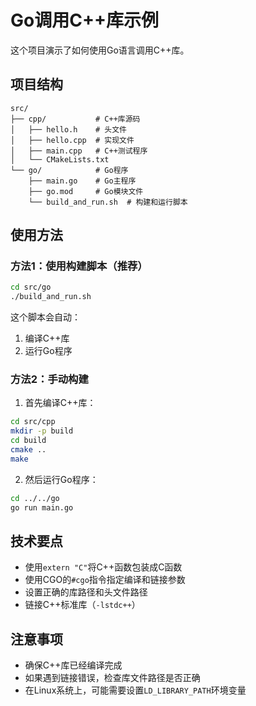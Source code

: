 # Go调用C++库示例

这个项目演示了如何使用Go语言调用C++库。

## 项目结构

```
src/
├── cpp/           # C++库源码
│   ├── hello.h    # 头文件
│   ├── hello.cpp  # 实现文件
│   ├── main.cpp   # C++测试程序
│   └── CMakeLists.txt
└── go/            # Go程序
    ├── main.go    # Go主程序
    ├── go.mod     # Go模块文件
    └── build_and_run.sh  # 构建和运行脚本
```

## 使用方法

### 方法1：使用构建脚本（推荐）

```bash
cd src/go
./build_and_run.sh
```

这个脚本会自动：
1. 编译C++库
2. 运行Go程序

### 方法2：手动构建

1. 首先编译C++库：
```bash
cd src/cpp
mkdir -p build
cd build
cmake ..
make
```

2. 然后运行Go程序：
```bash
cd ../../go
go run main.go
```

## 技术要点

- 使用`extern "C"`将C++函数包装成C函数
- 使用CGO的`#cgo`指令指定编译和链接参数
- 设置正确的库路径和头文件路径
- 链接C++标准库（`-lstdc++`）

## 注意事项

- 确保C++库已经编译完成
- 如果遇到链接错误，检查库文件路径是否正确
- 在Linux系统上，可能需要设置`LD_LIBRARY_PATH`环境变量
